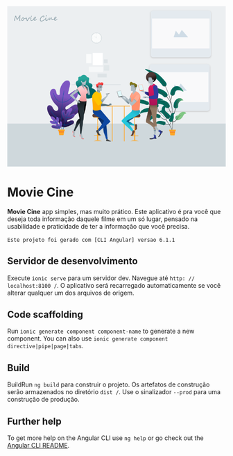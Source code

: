 ![App Filmes](src/assets/imgs/readme-01.png)

Movie Cine
=============

**Movie Cine** app simples, mas muito prático. Este aplicativo é pra você que deseja toda informação daquele filme em um só lugar, pensado na usabilidade e praticidade de ter a informação que você precisa.

	Este projeto foi gerado com [CLI Angular] versao 6.1.1


## Servidor de desenvolvimento

Execute `ionic serve` para um servidor dev. Navegue até `http: // localhost:8100 /`. O aplicativo será recarregado automaticamente se você alterar qualquer um dos arquivos de origem.

## Code scaffolding

Run `ionic generate component component-name` to generate a new component. You can also use `ionic generate component directive|pipe|page|tabs`.

## Build

BuildRun `ng build` para construir o projeto. Os artefatos de construção serão armazenados no diretório `dist /`. Use o sinalizador `--prod` para uma construção de produção.

## Further help

To get more help on the Angular CLI use `ng help` or go check out the [Angular CLI README](https://github.com/angular/angular-cli/blob/master/README.md).
